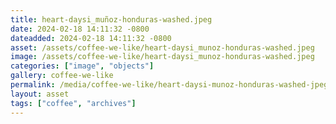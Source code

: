 ```yaml
---
title: heart-daysi_muñoz-honduras-washed.jpeg
date: 2024-02-18 14:11:32 -0800
dateadded: 2024-02-18 14:11:32 -0800
asset: /assets/coffee-we-like/heart-daysi_munoz-honduras-washed.jpeg
image: /assets/coffee-we-like/heart-daysi_munoz-honduras-washed.jpeg
categories: ["image", "objects"]
gallery: coffee-we-like
permalink: /media/coffee-we-like/heart-daysi-munoz-honduras-washed-jpeg
layout: asset
tags: ["coffee", "archives"]
--- 
```

